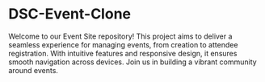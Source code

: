 # DSC-Event-Clone
Welcome to our Event Site repository! This project aims to deliver a seamless experience for managing events, from creation to attendee registration. With intuitive features and responsive design, it ensures smooth navigation across devices. Join us in building a vibrant community around events.
